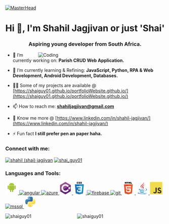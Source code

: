 [![MasterHead](https://mir-s3-cdn-cf.behance.net/project_modules/fs/9afe0493484903.5e66500f8dea4.gif)](https://rishavchanda.io)
<h1 align="center">Hi 👋, I'm Shahil Jagjivan or just 'Shai'</h1>
<h3 align="center">Aspiring young developer from South Africa.</h3>
<img align="right" alt="Coding" width="400" src="https://vinyl.lofirecords.com/cdn/shop/t/11/assets/lofiboy.gif?v=103461765217895835051697884718">

- 🔭 I’m currently working on: **Parish CRUD Web Application.**

- 🌱 I’m currently learning & Refining: **JavaScript, Python, RPA & Web Development, Android Development, Databases.**

- 👨‍💻 Some of my projects are available @ [https://shaiguy01.github.io/portfolioWebsite.github.io/](https://shaiguy01.github.io/portfolioWebsite.github.io/)

- 📫 How to reach me: **shahiljagjivan@gmail.com**

- 📄 Know me more @ [https://www.linkedin.com/in/shahil-jagjivan/](https://www.linkedin.com/in/shahil-jagjivan/)

- ⚡ Fun fact **I still prefer pen an paper haha.**

<h3 align="left">Connect with me:</h3>
<p align="left">
<a href="https://linkedin.com/in/shahil (shai) jagjivan" target="blank"><img align="center" src="https://raw.githubusercontent.com/rahuldkjain/github-profile-readme-generator/master/src/images/icons/Social/linked-in-alt.svg" alt="shahil (shai) jagjivan" height="30" width="40" /></a>
<a href="https://instagram.com/shai_guy01" target="blank"><img align="center" src="https://raw.githubusercontent.com/rahuldkjain/github-profile-readme-generator/master/src/images/icons/Social/instagram.svg" alt="shai_guy01" height="30" width="40" /></a>
</p>

<h3 align="left">Languages and Tools:</h3>
<p align="left"> <a href="https://developer.android.com" target="_blank" rel="noreferrer"> <img src="https://raw.githubusercontent.com/devicons/devicon/master/icons/android/android-original-wordmark.svg" alt="android" width="40" height="40"/> </a> <a href="https://angular.io" target="_blank" rel="noreferrer"> <img src="https://angular.io/assets/images/logos/angular/angular.svg" alt="angular" width="40" height="40"/> </a> <a href="https://azure.microsoft.com/en-in/" target="_blank" rel="noreferrer"> <img src="https://www.vectorlogo.zone/logos/microsoft_azure/microsoft_azure-icon.svg" alt="azure" width="40" height="40"/> </a> <a href="https://www.w3schools.com/cs/" target="_blank" rel="noreferrer"> <img src="https://raw.githubusercontent.com/devicons/devicon/master/icons/csharp/csharp-original.svg" alt="csharp" width="40" height="40"/> </a> <a href="https://www.w3schools.com/css/" target="_blank" rel="noreferrer"> <img src="https://raw.githubusercontent.com/devicons/devicon/master/icons/css3/css3-original-wordmark.svg" alt="css3" width="40" height="40"/> </a> <a href="https://firebase.google.com/" target="_blank" rel="noreferrer"> <img src="https://www.vectorlogo.zone/logos/firebase/firebase-icon.svg" alt="firebase" width="40" height="40"/> </a> <a href="https://git-scm.com/" target="_blank" rel="noreferrer"> <img src="https://www.vectorlogo.zone/logos/git-scm/git-scm-icon.svg" alt="git" width="40" height="40"/> </a> <a href="https://www.w3.org/html/" target="_blank" rel="noreferrer"> <img src="https://raw.githubusercontent.com/devicons/devicon/master/icons/html5/html5-original-wordmark.svg" alt="html5" width="40" height="40"/> </a> <a href="https://www.java.com" target="_blank" rel="noreferrer"> <img src="https://raw.githubusercontent.com/devicons/devicon/master/icons/java/java-original.svg" alt="java" width="40" height="40"/> </a> <a href="https://developer.mozilla.org/en-US/docs/Web/JavaScript" target="_blank" rel="noreferrer"> <img src="https://raw.githubusercontent.com/devicons/devicon/master/icons/javascript/javascript-original.svg" alt="javascript" width="40" height="40"/> </a> <a href="https://www.microsoft.com/en-us/sql-server" target="_blank" rel="noreferrer"> <img src="https://www.svgrepo.com/show/303229/microsoft-sql-server-logo.svg" alt="mssql" width="40" height="40"/> </a> <a href="https://www.python.org" target="_blank" rel="noreferrer"> <img src="https://raw.githubusercontent.com/devicons/devicon/master/icons/python/python-original.svg" alt="python" width="40" height="40"/> </a> </p>

<div style="display: flex; gap: 30px;">
  <img src="https://github-readme-stats.vercel.app/api/top-langs?username=shaiguy01&show_icons=true&locale=en&layout=compact" alt="shaiguy01" style="width: 285px;">
  <img src="https://github-readme-streak-stats.herokuapp.com/?user=shaiguy01&" alt="shaiguy01" style="width: 400px;">
</div>

